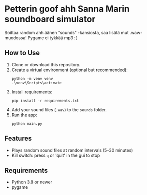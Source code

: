 # Petterin goof ahh Sanna Marin soundboard simulator

Soittaa random ahh äänen "sounds" -kansiosta, saa lisätä mut .waw-muodossa! Pygame ei tykkää mp3 :(

## How to Use

1. Clone or download this repository.
2. Create a virtual environment (optional but recommended):
   ```
   python -m venv venv
   .\venv\Scripts\activate
   ```
3. Install requirements:
   ```
   pip install -r requirements.txt
   ```
4. Add your sound files (`.wav`) to the `sounds` folder.
5. Run the app:
   ```
   python main.py
   ```
## Features
- Plays random sound files at random intervals (5–30 minutes)
- Kill switch: press `q` or 'quit' in the gui to stop

## Requirements
- Python 3.8 or newer
- pygame


